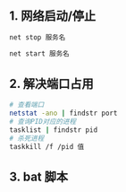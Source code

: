 ## 1. 网络启动/停止

```bat
net stop 服务名

net start 服务名
```

## 2. 解决端口占用

```sh
# 查看端口
netstat -ano | findstr port
# 查询PID对应的进程
tasklist | findstr pid
# 杀死进程
taskkill /f /pid 值
```

## 3. bat 脚本
